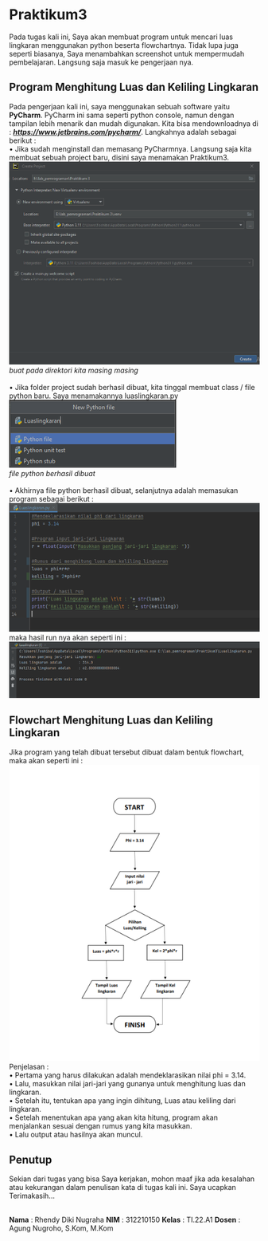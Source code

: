 # Praktikum3
Pada tugas kali ini, Saya akan membuat program untuk mencari luas lingkaran menggunakan python beserta flowchartnya. Tidak lupa juga seperti biasanya, Saya menambahkan screenshot untuk mempermudah pembelajaran. Langsung saja masuk ke pengerjaan nya.

## Program Menghitung Luas dan Keliling Lingkaran
Pada pengerjaan kali ini, saya menggunakan sebuah software yaitu **PyCharm**. PyCharm ini sama seperti python console, namun dengan tampilan lebih menarik dan mudah digunakan. Kita bisa mendownloadnya di : ***https://www.jetbrains.com/pycharm/***. Langkahnya adalah sebagai berikut :<br />
• Jika sudah menginstall dan memasang PyCharmnya. Langsung saja kita membuat sebuah project baru, disini saya menamakan Praktikum3.<br />
![ss.tgs6](screentgs6/ss1.png)<br />
*buat pada direktori kita masing masing*<br /><br />
• Jika folder project sudah berhasil dibuat, kita tinggal membuat class / file python baru. Saya menamakannya luaslingkaran.py<br />
![ss.tgs6](screentgs6/ss2.png)<br />
*file python berhasil dibuat*<br /><br />
• Akhirnya file python berhasil dibuat, selanjutnya adalah memasukan program sebagai berikut :<br />
![ss.tgs6](screentgs6/ss3.png)<br />
maka hasil run nya akan seperti ini :
![ss.tgs6](screentgs6/ss4.png)<br />

## Flowchart Menghitung Luas dan Keliling Lingkaran
Jika program yang telah dibuat tersebut dibuat dalam bentuk flowchart, maka akan seperti ini :<br />
![ss.tgs6](screentgs6/ss5.png)<br />
Penjelasan : <br />
    • Pertama yang harus dilakukan adalah mendeklarasikan nilai phi = 3.14.<br />
    • Lalu, masukkan nilai jari-jari yang gunanya untuk menghitung luas dan lingkaran.<br />
    • Setelah itu, tentukan apa yang ingin dihitung, Luas atau keliling dari lingkaran.<br />
    • Setelah menentukan apa yang akan kita hitung, program akan menjalankan sesuai dengan rumus yang kita masukkan.<br />
    • Lalu output atau hasilnya akan muncul.<br />

## Penutup
Sekian dari tugas yang bisa Saya kerjakan, mohon maaf jika ada kesalahan atau kekurangan dalam penulisan kata di tugas kali ini. Saya ucapkan Terimakasih...<br /><br />

**Nama**    : Rhendy Diki Nugraha
**NIM**     : 312210150
**Kelas**   : TI.22.A1
**Dosen**   : Agung Nugroho, S.Kom, M.Kom
